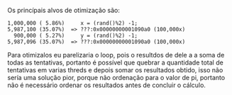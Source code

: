 Os princípais alvos de otimização são:

```
1,000,000 ( 5.86%)     x = (rand()%2) -1;
5,987,100 (35.07%)  => ???:0x00000000001090a0 (100,000x)
  900,000 ( 5.27%)     y = (rand()%2) -1;
5,987,096 (35.07%)  => ???:0x00000000001090a0 (100,000x)
```

Para otimizalos eu parelizaria  o loop, pois o resultdos de dele a a soma de todas as tentativas, portanto é possível que quebrar a quantidade total de tentativas em varias threds e depois somar os resultados obtido, isso não sería uma solução pior, porque não ordenação para o valor de pi, portanto não é necessário ordenar os resultados antes de concluir o cálculo.